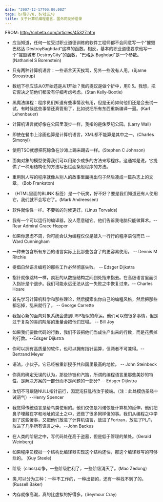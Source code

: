 ```yaml
---
date: "2007-12-17T00:00:00Z"
tags: b/段子/8, b/社区/8
title: 关于计算机编程语言，国外网友妙语录
---
```


FROM: <http://cnbeta.com/articles/45327.htm>

- 应当知道，任何一位受过职业道德训练的软件工程师都不会同意写一个"摧毁巴格达 DestroyBaghdad"这样的函数。相反，基本的职业道德要求他写一个"摧毁城市 DestroyCity"的函数，"巴格达 Baghdad"是一个参数。(Nathaniel S Borenstein)

- 只有两种计算机语言：一些语言天天挨骂，另外一些没有人用。(Bjarne Stroustrup)
 
- 数组下标应该从0开始还是从1开始？我的提议是做个折中，用0.5。我想，把它否决之前他们都没有仔细考虑考虑。(Stan Kelly-Bootle)
 
- 黑魔法编程：程序员们知道有些事情没有用，但是无论如何他们还是会去试一试，有时候这些事情还真管用了，比如说把所有东西重新编译一遍。(Karl Lehenbauer)

- 计算机语言就好像在公园里漫步一样，我指的是侏罗纪公园。(Larry Wall)

- 即使在餐巾上涂画也算是计算机语言，XML都不能算是其中之一。(Charles Simonyi)

- 使用TSO就想把死鲸鱼在沙滩上踢来踢去一样。(Stephen C Johnson)

- 面向对象的模型使得我们可以用聚少成多的方法来写程序。这通常是说，它提供了一种用结构化的方法写出烂面条般程序的方法。

- 重用别人写的程序就像从别人的故事里面挑出句子然后凑成一篇杂志上的文章。 (Bob Frankston)

- （HTML里面的BLINK 标签）是一个玩笑，好不好？要是我们知道还有人使用它，我们就不会写它了。(Mark Andreessen)

- 软件就像性一样。不要钱的时候更好。(Linus Torvalds)

- 我有一个可以运行的编译器，没人愿意碰它。他们告诉我电脑只能做算术。--Rear Admiral Grace Hopper

- 如果你思虑不周，你可能会认为编程仅仅是敲入一行行的程序语句而已 -- Ward Cunningham

- 一种未包含所有东西的语言实际上比那些包含了的更容易使用。 -- Dennis M Ritchie

- 提倡自然语言编程的那些工作必然彻底失败。 -- Edsger Dijkstra

- 指针就像跳转一样，疯狂的从数据结构之间到处指来指去。在高级语言里面引入指针是个退步。我们可能永远无法从这一失败之中恢复过来。-- Charles Hoare

- 首先学习计算机科学和那些理论，然后摸索出你自己的编程风格，然后把那些都忘掉，乱来就行了。 -- George Carrette

- 我担心新的面向对象系统会遭到LISP相似的命运。他们可以做很多事情，但是过于复杂的类的阶层的重量会把他们压塌。 -- Bill Joy

- 如果我们要数代码的行数，我们不该把他们当成生产出来的行数，而是花费掉的行数。--Edsger Dijkstra

- 你可以拥有高质量的软件，也可以拥有指针运算，但两者不可兼得。-- Bertrand Meyer

- 语法，小伙子。它已经被重新授予共和国里最高的地位。 -- John Steinbeck

- 你真的确定无误的认为，那些铃铛和汽笛，所谓的编程语言里那些美妙的特性，是解决方案的一部分而不是问题的一部分? -- Edsger Dijkstra

- 汝切不可跟随NULL指针前行，因混沌狂乱待汝于彼端。（注：此处模仿圣经十诫语气）--Henry Spencer

- 我觉得传统语言是给鸟类使用的。他们仅仅是冯诺依曼计算机的延伸，他们把鼻子埋藏在字和地址的泥土之中，还做了很多同样傻的事。我们从编程之中学到了这些傻事，又把他们放进了计算机语言，放进了Fortran，放进了PL/1，放进了几乎所有语言之中。--John Backus

- 在人类的阶层之中，写代码处在高于盗墓，但是低于管理的某处。(Gerald Weinberg)

- 如果程序员模拟一个结构比编译器实现这个结构还快，那这个编译器写的可够烂的。 (Guy Steele)

- 阶级（class)斗争，一些阶级胜利了，一些阶级消灭了。(Mao Zedong)

- 类,可以分为三种：一种不工作的，一种出错的，还有一种找不到了的。(Russell Baker)

- 内存就像高潮，真的比虚拟的好得多。(Seymour Cray)
